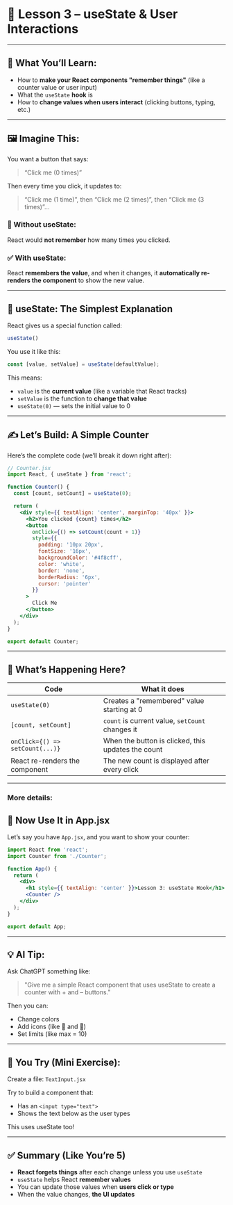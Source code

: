 # 🧠 **Lesson 3 – useState & User Interactions**

---

## 🧩 What You’ll Learn:

* How to **make your React components "remember things"** (like a counter value or user input)
* What the `useState` **hook** is
* How to **change values when users interact** (clicking buttons, typing, etc.)

---

## 🖼 Imagine This:

You want a button that says:

> “Click me (0 times)”

Then every time you click, it updates to:

> “Click me (1 time)”,
> then “Click me (2 times)”,
> then “Click me (3 times)”…

### 🛑 Without useState:

React would **not remember** how many times you clicked.

### ✅ With useState:

React **remembers the value**, and when it changes, it **automatically re-renders the component** to show the new value.

---

## 🧪 useState: The Simplest Explanation

React gives us a special function called:

```js
useState()
```

You use it like this:

```js
const [value, setValue] = useState(defaultValue);
```

This means:

* `value` is the **current value** (like a variable that React tracks)
* `setValue` is the function to **change that value**
* `useState(0)` — sets the initial value to 0

---

## ✍️ Let’s Build: A Simple Counter

Here’s the complete code (we’ll break it down right after):

```jsx
// Counter.jsx
import React, { useState } from 'react';

function Counter() {
  const [count, setCount] = useState(0);

  return (
    <div style={{ textAlign: 'center', marginTop: '40px' }}>
      <h2>You clicked {count} times</h2>
      <button
        onClick={() => setCount(count + 1)}
        style={{
          padding: '10px 20px',
          fontSize: '16px',
          backgroundColor: '#4f8cff',
          color: 'white',
          border: 'none',
          borderRadius: '6px',
          cursor: 'pointer'
        }}
      >
        Click Me
      </button>
    </div>
  );
}

export default Counter;
```

---

## 🧠 What’s Happening Here?

| Code                            | What it does                                       |
| ------------------------------- | -------------------------------------------------- |
| `useState(0)`                   | Creates a "remembered" value starting at 0         |
| `[count, setCount]`             | `count` is current value, `setCount` changes it    |
| `onClick={() => setCount(...)}` | When the button is clicked, this updates the count |
| React re-renders the component  | The new count is displayed after every click       |

---

### More details: 


## 🔧 Now Use It in App.jsx

Let’s say you have `App.jsx`, and you want to show your counter:

```jsx
import React from 'react';
import Counter from './Counter';

function App() {
  return (
    <div>
      <h1 style={{ textAlign: 'center' }}>Lesson 3: useState Hook</h1>
      <Counter />
    </div>
  );
}

export default App;
```

---

## 💡 AI Tip:

Ask ChatGPT something like:

> "Give me a simple React component that uses useState to create a counter with + and – buttons."

Then you can:

* Change colors
* Add icons (like 🔼 and 🔽)
* Set limits (like max = 10)

---

## 🧠 You Try (Mini Exercise):

Create a file: `TextInput.jsx`

Try to build a component that:

* Has an `<input type="text">`
* Shows the text below as the user types

This uses useState too!

---

## ✅ Summary (Like You’re 5)

* **React forgets things** after each change unless you use `useState`
* `useState` helps React **remember values**
* You can update those values when **users click or type**
* When the value changes, **the UI updates**